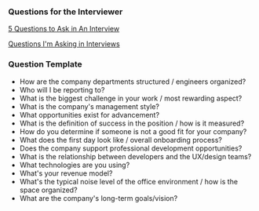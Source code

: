 ### Questions for the Interviewer

[5 Questions to Ask in An Interview](http://www.glassdoor.com/blog/5-questions-job-interview/?utm_medium=email&utm_source=newsletter&utm_campaign=September2015_US&utm_content=INTERVIEW_TIPS)

[Questions I'm Asking in Interviews](http://jvns.ca/blog/2013/12/30/questions-im-asking-in-interviews/)

### Question Template

- How are the company departments structured / engineers organized?
- Who will I be reporting to?
- What is the biggest challenge in your work / most rewarding aspect?
- What is the company's management style?
- What opportunities exist for advancement?
- What is the definition of success in the position / how is it measured?
- How do you determine if someone is not a good fit for your company?
- What does the first day look like / overall onboarding process?
- Does the company support professional development opportunities?
- What is the relationship between developers and the UX/design teams?
- What technologies are you using?
- What's your revenue model?
- What's the typical noise level of the office environment / how is the space organized?
- What are the company's long-term goals/vision?

